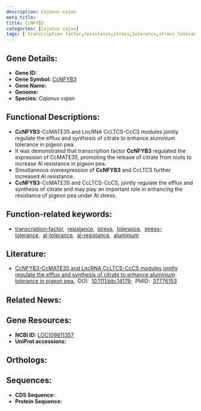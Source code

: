 ```yaml
---
description: Cajanus cajan
meta_title:
title: CcNFYB3
categories: [Cajanus cajan]
tags: [ transcription factor,resistance,stress,tolerance,stress tolerance,al tolerance,al resistance,aluminium ]
---
```


## Gene Details:
- **Gene ID:** []()
- **Gene Symbol:** <u>CcNFYB3</u>
- **Gene Name:** 
- **Genome:** []()
- **Species:** *Cajanus cajan*

## Functional Descriptions:
   - **CcNFYB3**-CcMATE35 and LncRNA CcLTCS-CcCS modules jointly regulate the efflux and synthesis of citrate to enhance aluminium tolerance in pigeon pea.
   - It was demonstrated that transcription factor **CcNFYB3** regulated the expression of CcMATE35, promoting the release of citrate from roots to increase Al resistance in pigeon pea.
   - Simultaneous overexpression of **CcNFYB3** and CcLTCS further increased Al resistance.
   - **CcNFYB3**-CcMATE35 and CcLTCS-CcCS, jointly regulate the efflux and synthesis of citrate and may play an important role in enhancing the resistance of pigeon pea under Al stress.

## Function-related keywords:
   - [transcription-factor](/tags/transcription-factor/),&nbsp;&nbsp;[resistance](/tags/resistance/),&nbsp;&nbsp;[stress](/tags/stress/),&nbsp;&nbsp;[tolerance](/tags/tolerance/),&nbsp;&nbsp;[stress-tolerance](/tags/stress-tolerance/),&nbsp;&nbsp;[al-tolerance](/tags/al-tolerance/),&nbsp;&nbsp;[al-resistance](/tags/al-resistance/),&nbsp;&nbsp;[aluminium](/tags/aluminium/)

## Literature:
   - [CcNFYB3-CcMATE35 and LncRNA CcLTCS-CcCS modules jointly regulate the efflux and synthesis of citrate to enhance aluminium tolerance in pigeon pea.](https://doi.org/10.1111/pbi.14179)&nbsp;&nbsp;DOI:&nbsp;&nbsp;[10.1111/pbi.14179](https://doi.org/10.1111/pbi.14179);&nbsp;&nbsp;PMID:&nbsp;&nbsp;[37776153](https://pubmed.ncbi.nlm.nih.gov/37776153/)

## Related News:

## Gene Resources:
- **NCBI ID:**  [LOC109811357](https://www.ncbi.nlm.nih.gov/gene/?term=LOC109811357)
- **UniProt accessions:**  [](https://www.uniprot.org/uniprotkb//entry)

## Orthologs:

## Sequences:
- **CDS Sequence:**
- **Protein Sequence:**
